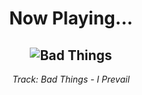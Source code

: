 <div align="center"> 
<h1>Now Playing...</h1>

![Bad Things](https://i.scdn.co/image/ab67616d00001e02fdf16e6dc8b69f3e7c2b258b)
--
_<p>Track: Bad Things - I Prevail </p>_
</div>
